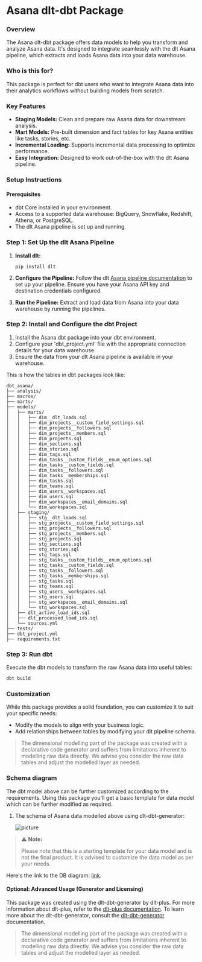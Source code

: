 # Asana dlt-dbt Package

### Overview
The Asana dlt-dbt package offers data models to help you transform and analyze Asana data. It's designed to integrate seamlessly with the dlt Asana pipeline, which extracts and loads Asana data into your data warehouse.

### Who is this for?
This package is perfect for dbt users who want to integrate Asana data into their analytics workflows without building models from scratch.


### Key Features
- **Staging Models:** Clean and prepare raw Asana data for downstream analysis.
- **Mart Models:** Pre-built dimension and fact tables for key Asana entities like tasks, stories, etc.
- **Incremental Loading:** Supports incremental data processing to optimize performance.
- **Easy Integration:** Designed to work out-of-the-box with the dlt Asana pipeline.

### Setup Instructions

#### Prerequisites
- dbt Core installed in your environment.
- Access to a supported data warehouse: BigQuery, Snowflake, Redshift, Athena, or PostgreSQL.
- The dlt Asana pipeline is set up and running.

### Step 1: Set Up the dlt Asana Pipeline
1. **Install dlt:**
   ``` 
   pip install dlt
   ```
2. **Configure the Pipeline:**
   Follow the dlt [Asana pipeline documentation](https://dlthub.com/docs/dlt-ecosystem/verified-sources/asana) to set up your pipeline. Ensure you have your Asana API key and destination credentials configured.

3. **Run the Pipeline:**
   Extract and load data from Asana into your data warehouse by running the pipelines.

### Step 2: Install and Configure the dbt Project

1. Install the Asana dbt package into your dbt environment.
2. Configure your 'dbt_project.yml' file with the appropriate connection details for your data warehouse.
3. Ensure the data from your dlt Asana pipeline is available in your warehouse.

This is how the tables in dbt packages look like:
```text
dbt_asana/
├── analysis/
├── macros/
├── marts/
├── models/
│   ├── marts/
│   │   ├── dim__dlt_loads.sql
│   │   ├── dim_projects__custom_field_settings.sql
│   │   ├── dim_projects__followers.sql
│   │   ├── dim_projects__members.sql
│   │   ├── dim_projects.sql
│   │   ├── dim_sections.sql
│   │   ├── dim_stories.sql
│   │   ├── dim_tags.sql
│   │   ├── dim_tasks__custom_fields__enum_options.sql
│   │   ├── dim_tasks__custom_fields.sql
│   │   ├── dim_tasks__followers.sql
│   │   ├── dim_tasks__memberships.sql
│   │   ├── dim_tasks.sql
│   │   ├── dim_teams.sql
│   │   ├── dim_users__workspaces.sql
│   │   ├── dim_users.sql
│   │   ├── dim_workspaces__email_domains.sql
│   │   └── dim_workspaces.sql
│   ├── staging/
│   │   ├── stg__dlt_loads.sql
│   │   ├── stg_projects__custom_field_settings.sql
│   │   ├── stg_projects__followers.sql
│   │   ├── stg_projects__members.sql
│   │   ├── stg_projects.sql
│   │   ├── stg_sections.sql
│   │   ├── stg_stories.sql
│   │   ├── stg_tags.sql
│   │   ├── stg_tasks__custom_fields__enum_options.sql
│   │   ├── stg_tasks__custom_fields.sql
│   │   ├── stg_tasks__followers.sql
│   │   ├── stg_tasks__memberships.sql
│   │   ├── stg_tasks.sql
│   │   ├── stg_teams.sql
│   │   ├── stg_users__workspaces.sql
│   │   ├── stg_users.sql
│   │   ├── stg_workspaces__email_domains.sql
│   │   └── stg_workspaces.sql
│   ├── dlt_active_load_ids.sql
│   ├── dlt_processed_load_ids.sql
│   └── sources.yml
├── tests/
├── dbt_project.yml
├── requirements.txt
```

### Step 3: Run dbt
Execute the dbt models to transform the raw Asana data into useful tables:

```sh
dbt build
```

### Customization
While this package provides a solid foundation, you can customize it to suit your specific needs:

- Modify the models to align with your business logic.
- Add relationships between tables by modifying your dlt pipeline schema.

> The dimensional modelling part of the package was created with a declarative code generator and suffers from 
> limitations inherent to modelling raw data directly. We advise you consider the raw data tables and adjust 
> the modelled layer as needed.

### Schema diagram
The dbt model above can be further customized according to the requirements. Using this package you'll get a basic template
for data model which can be further modified as required.

1. The schema of Asana data modelled above using dlt-dbt-generator:
    
   ![picture](https://storage.googleapis.com/dlt-blog-images/asana_dlt_dbt_v0.1.0.png)


> ⚠️ **Note:**
> 
> Please note that this is a starting template for your data model and is not the final product. It is advised to customize the data model as per your needs.

   Here's the link to the DB diagram: [link](https://dbdiagram.io/d/asana_dlt_dbt_v0-1-0-67a82ba3263d6cf9a080224d).

#### Optional: Advanced Usage (Generator and Licensing)

This package was created using the dlt-dbt-generator by dlt-plus. For more information about dlt-plus, refer to the 
[dlt-plus documentation](https://dlt-plus.netlify.app/docs/plus/intro/). To learn more about the dlt-dbt-generator, 
consult the [dlt-dbt-generator](https://dlthub.com/blog/dbt-gen) documentation.

> The dimensional modelling part of the package was created with a declarative code generator and suffers from 
> limitations inherent to modelling raw data directly. We advise you consider the raw data tables and adjust 
> the modelled layer as needed.
